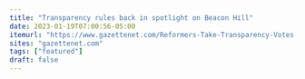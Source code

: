 ```yaml
---
title: "Transparency rules back in spotlight on Beacon Hill"
date: 2023-01-19T07:00:56-05:00
itemurl: "https://www.gazettenet.com/Reformers-Take-Transparency-Votes-Into-Rules-Debate-49593623"
sites: "gazettenet.com"
tags: ["featured"]
draft: false
---
```

